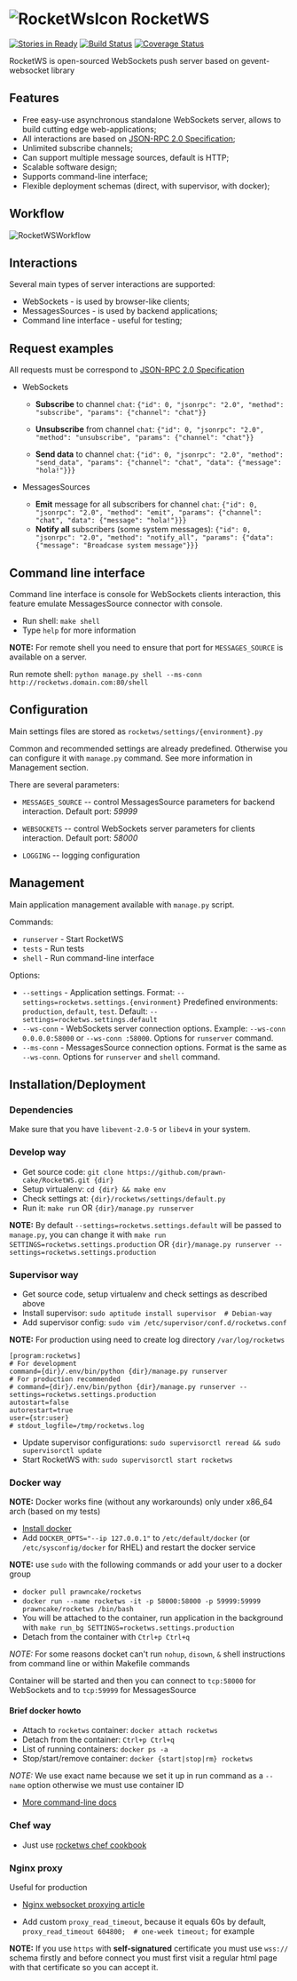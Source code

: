 ![RocketWsIcon](https://www.dropbox.com/s/rkhtagviyjf1bvp/rocket_icon.png?dl=1) RocketWS
====================================================================================================
[![Stories in Ready](https://badge.waffle.io/prawn-cake/RocketWS.png?label=ready&title=Ready)](https://waffle.io/prawn-cake/RocketWS)
[![Build Status](https://travis-ci.org/prawn-cake/RocketWS.svg)](https://travis-ci.org/prawn-cake/RocketWS)
[![Coverage Status](https://img.shields.io/coveralls/prawn-cake/RocketWS.svg)](https://coveralls.io/r/prawn-cake/RocketWS)

RocketWS is open-sourced WebSockets push server based on gevent-websocket library


Features
---------

* Free easy-use asynchronous standalone WebSockets server, allows to build cutting edge web-applications;
* All interactions are based on [JSON-RPC 2.0 Specification](http://www.jsonrpc.org/specification); 
* Unlimited subscribe channels;
* Can support multiple message sources, default is HTTP;
* Scalable software design;
* Supports command-line interface;
* Flexible deployment schemas (direct, with supervisor, with docker);


Workflow
---------
![RocketWSWorkflow](https://www.dropbox.com/s/nz4krowb760tpho/rocketws_workflow.png?dl=1)


Interactions
------------
Several main types of server interactions are supported:

* WebSockets - is used by browser-like clients;
* MessagesSources - is used by backend applications;
* Command line interface - useful for testing;

Request examples
----------------
All requests must be correspond to [JSON-RPC 2.0 Specification](http://www.jsonrpc.org/specification)

* WebSockets
  * **Subscribe** to channel `chat`:
  `{"id": 0, "jsonrpc": "2.0", "method": "subscribe", "params": {"channel": "chat"}}`
  
  * **Unsubscribe** from channel `chat`:
  `{"id": 0, "jsonrpc": "2.0", "method": "unsubscribe", "params": {"channel": "chat"}}`
  
  * **Send data** to channel `chat`:
  `{"id": 0, "jsonrpc": "2.0", "method": "send_data", "params": {"channel": "chat", "data": {"message": "hola!"}}}`
    

* MessagesSources
  * **Emit** message for all subscribers for channel `chat`: `{"id": 0, "jsonrpc": "2.0", "method": "emit", "params": {"channel": "chat", "data": {"message": "hola!"}}}`
  * **Notify all** subscribers (some system messages): `{"id": 0, "jsonrpc": "2.0", "method": "notify_all", "params": {"data": {"message": "Broadcase system message"}}}`


Command line interface
-----------------------

Command line interface is console for WebSockets clients interaction, this feature emulate MessagesSource connector with console.

* Run shell: `make shell`
* Type `help` for more information

**NOTE:** For remote shell you need to ensure that port for `MESSAGES_SOURCE` is available on a server.

Run remote shell: `python manage.py shell --ms-conn http://rocketws.domain.com:80/shell`


Configuration
--------------
Main settings files are stored as `rocketws/settings/{environment}.py`

Common and recommended settings are already predefined.
Otherwise you can configure it with `manage.py` command. See more information in Management section.

There are several parameters:

* `MESSAGES_SOURCE` -- control MessagesSource parameters for backend interaction. Default port: *59999* 

* `WEBSOCKETS` -- control WebSockets server parameters for clients interaction. Default port: *58000*

* `LOGGING` -- logging configuration


Management
----------
Main application management available with `manage.py` script.

Commands:

* `runserver` - Start RocketWS
* `tests`     - Run tests  
* `shell`     - Run command-line interface

Options:

* `--settings` - Application settings. Format: `--settings=rocketws.settings.{environment}` Predefined environments: `production`, `default`, `test`. Default: `--settings=rocketws.settings.default`  
* `--ws-conn`  - WebSockets server connection options. Example: `--ws-conn 0.0.0.0:58000` or `--ws-conn :58000`. Options for `runserver` command. 
* `--ms-conn`  - MessagesSource connection options. Format is the same as `--ws-conn`. Options for `runserver` and `shell` command.



Installation/Deployment
------------------------
### Dependencies
Make sure that you have `libevent-2.0-5` or `libev4` in your system.

### Develop way

* Get source code: `git clone https://github.com/prawn-cake/RocketWS.git {dir}`
* Setup virtualenv: `cd {dir} && make env`
* Check settings at: `{dir}/rocketws/settings/default.py`
* Run it: `make run` OR `{dir}/manage.py runserver`

**NOTE:** By default `--settings=rocketws.settings.default` will be passed to `manage.py`, you can change it with 
`make run SETTINGS=rocketws.settings.production` OR `{dir}/manage.py runserver --settings=rocketws.settings.production`

### Supervisor way

* Get source code, setup virtualenv and check settings as described above
* Install supervisor: `sudo aptitude install supervisor  # Debian-way`
* Add supervisor config: `sudo vim /etc/supervisor/conf.d/rocketws.conf`

**NOTE:** For production using need to create log directory `/var/log/rocketws` 

```
[program:rocketws]
# For development
command={dir}/.env/bin/python {dir}/manage.py runserver
# For production recommended
# command={dir}/.env/bin/python {dir}/manage.py runserver --settings=rocketws.settings.production
autostart=false
autorestart=true
user={str:user}
# stdout_logfile=/tmp/rocketws.log
```

* Update supervisor configurations: `sudo supervisorctl reread && sudo supervisorctl update`
* Start RocketWS with: `sudo supervisorctl start rocketws`


### Docker way
**NOTE:** Docker works fine (without any workarounds) only under x86_64 arch (based on my tests)

* [Install docker](https://docs.docker.com/installation/ubuntulinux/)
* Add `DOCKER_OPTS="--ip 127.0.0.1"` to `/etc/default/docker` (or `/etc/sysconfig/docker` for RHEL) and restart the docker service

**NOTE:** use `sudo` with the following commands or add your user to a docker group

* `docker pull prawncake/rocketws`
* `docker run --name rocketws -it -p 58000:58000 -p 59999:59999 prawncake/rocketws /bin/bash`
* You will be attached to the container, run application in the background with `make run_bg SETTINGS=rocketws.settings.production`
* Detach from the container with `Ctrl+p Ctrl+q`

*NOTE:* For some reasons docket can't run `nohup`, `disown`, `&` shell instructions from command line or within Makefile commands

Container will be started and then you can connect to `tcp:58000` for WebSockets and to `tcp:59999` for MessagesSource

#### Brief docker howto

* Attach to `rocketws` container: `docker attach rocketws`
* Detach from the container: `Ctrl+p Ctrl+q`
* List of running containers: `docker ps -a`
* Stop/start/remove container: `docker {start|stop|rm} rocketws`

*NOTE:* We use exact name because we set it up in run command as a `--name` option otherwise we must use container ID

* [More command-line docs](https://docs.docker.com/reference/commandline/cli/)


### Chef way

* Just use [rocketws chef cookbook](https://github.com/prawn-cake/rocketws-cookbook)


### Nginx proxy
Useful for production

* [Nginx websocket proxying article](http://nginx.org/en/docs/http/websocket.html)

* Add custom `proxy_read_timeout`, because it equals 60s by default, `proxy_read_timeout 604800;  # one-week timeout;` for example

**NOTE:** If you use `https` with **self-signatured** certificate you must use `wss://` schema firstly and before connect you must first visit a regular html page with that certificate so you can accept it.